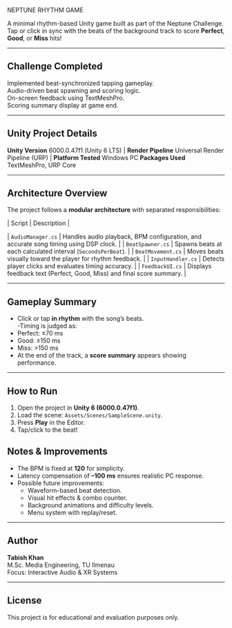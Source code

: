NEPTUNE RHYTHM GAME

A minimal rhythm-based Unity game built as part of the Neptune Challenge.  
Tap or click in sync with the beats of the background track to score **Perfect**, **Good**, or **Miss** hits!

---

## Challenge Completed
Implemented beat-synchronized tapping gameplay.  
Audio-driven beat spawning and scoring logic.  
On-screen feedback using TextMeshPro.  
Scoring summary display at game end.

---

## Unity Project Details

**Unity Version** 6000.0.47f1 (Unity 6 LTS) |
**Render Pipeline** Universal Render Pipeline (URP) |
 **Platform Tested**  Windows PC
**Packages Used** TextMeshPro, URP Core

---

## Architecture Overview

The project follows a **modular architecture** with separated responsibilities:

| Script | Description |

| `AudioManager.cs` | Handles audio playback, BPM configuration, and accurate song timing using DSP clock. |
| `BeatSpawner.cs` | Spawns beats at each calculated interval (`SecondsPerBeat`). |
| `BeatMovement.cs` | Moves beats visually toward the player for rhythm feedback. |
| `InputHandler.cs` | Detects player clicks and evaluates timing accuracy. |
| `FeedbackUI.cs` | Displays feedback text (Perfect, Good, Miss) and final score summary. |

---

## Gameplay Summary
- Click or tap **in rhythm** with the song’s beats.  
-Timing is judged as:
- Perfect: ±70 ms  
- Good: ±150 ms  
- Miss: >150 ms 
- At the end of the track, a **score summary** appears showing performance.

---

##  How to Run
1. Open the project in **Unity 6 (6000.0.47f1)**.  
2. Load the scene: `Assets/Scenes/SampleScene.unity`.  
3. Press **Play** in the Editor.  
4. Tap/click to the beat!  

##  Notes & Improvements
- The BPM is fixed at **120** for simplicity.  
- Latency compensation of **–100 ms** ensures realistic PC response.  
- Possible future improvements:
  - Waveform-based beat detection.  
  - Visual hit effects & combo counter.  
  - Background animations and difficulty levels.  
  - Menu system with replay/reset.

---

## Author
**Tabish Khan**  
M.Sc. Media Engineering, TU Ilmenau  
Focus: Interactive Audio & XR Systems

---

##  License
This project is for educational and evaluation purposes only.
